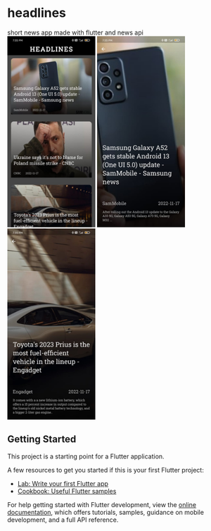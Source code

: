 # headlines

short news app made with flutter and news api
<img src="https://github.com/abhay94shukla/headlines/blob/main/assets/ss1.jpeg" width="200">
<img src="https://github.com/abhay94shukla/headlines/blob/main/assets/ss2.jpeg" width="200">
<img src="https://github.com/abhay94shukla/headlines/blob/main/assets/ss3.jpeg" width="200">




## Getting Started

This project is a starting point for a Flutter application.

A few resources to get you started if this is your first Flutter project:

- [Lab: Write your first Flutter app](https://docs.flutter.dev/get-started/codelab)
- [Cookbook: Useful Flutter samples](https://docs.flutter.dev/cookbook)

For help getting started with Flutter development, view the
[online documentation](https://docs.flutter.dev/), which offers tutorials,
samples, guidance on mobile development, and a full API reference.
